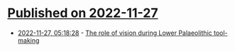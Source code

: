 # [Published on 2022-11-27](index.md)

* [2022-11-27, 05:18:28](https://news.ycombinator.com/item?id=33760626) - [The role of vision during Lower Palaeolithic tool-making](https://link.springer.com/article/10.1007/s41982-022-00129-5)
